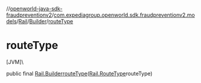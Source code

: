 //[openworld-java-sdk-fraudpreventionv2](../../../../index.md)/[com.expediagroup.openworld.sdk.fraudpreventionv2.models](../../index.md)/[Rail](../index.md)/[Builder](index.md)/[routeType](route-type.md)

# routeType

[JVM]\

public final [Rail.Builder](index.md)[routeType](route-type.md)([Rail.RouteType](../-route-type/index.md)routeType)
